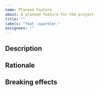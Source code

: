 ```yaml
---
name: Planned Feature
about: A planned feature for the project
title: ""
labels: "feat :sparkler:"
assignees: ""
---
```


## Description

<!-- Mandatory - Answer "What" most importantly, possibly "How" -->

## Rationale

<!-- Mandatory - why are we doing this? -->

## Breaking effects

<!-- OPTIONAL - only if affects other systems/people etc -->
